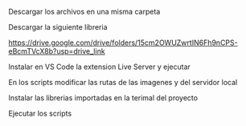 Descargar los archivos en una misma carpeta 

Descargar la siguiente libreria

https://drive.google.com/drive/folders/15cm2OWUZwrtIN6Fh9nCPS-eBcmTVcX8b?usp=drive_link

Instalar en VS Code la extension Live Server y ejecutar

En los scripts modificar las rutas de las imagenes y del servidor local

Instalar las librerias importadas en la terimal del proyecto

Ejecutar los scripts 
